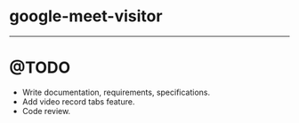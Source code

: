 # google-meet-visitor
 ___
# @TODO

 - Write documentation, requirements, specifications.
 - Add video record tabs feature.
 - Code review.

